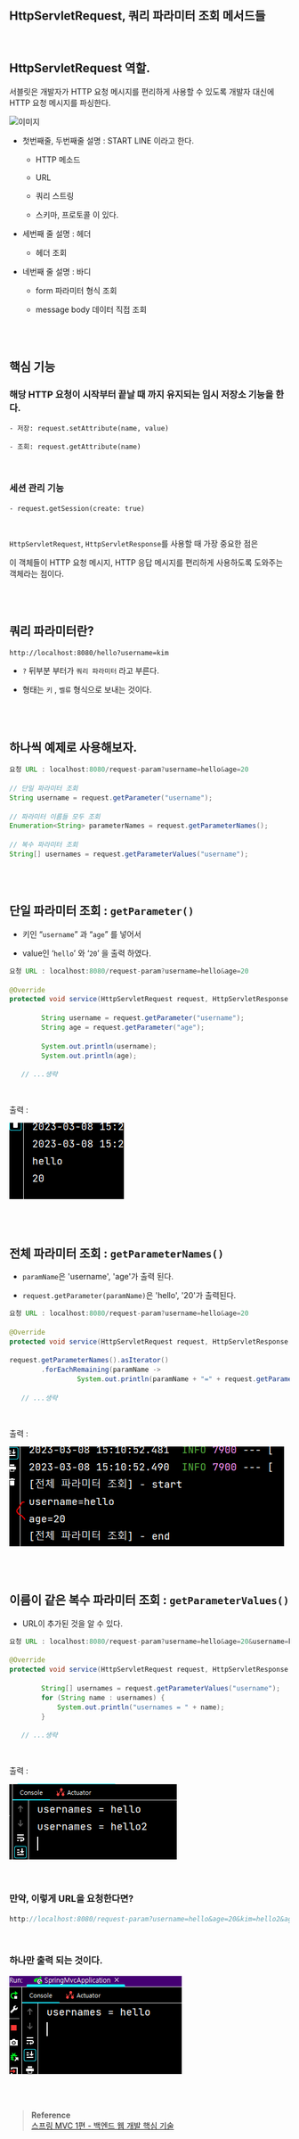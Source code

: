 ## HttpServletRequest, 쿼리 파라미터 조회 메서드들

<br/>

## HttpServletRequest 역할.

서블릿은 개발자가 HTTP 요청 메시지를 편리하게 사용할 수 있도록 개발자 대신에 HTTP 요청 메시지를 파싱한다. 


![이미지](/programming/img/서18.PNG)


- 첫번째줄, 두번째줄 설명 : START LINE 이라고 한다.

    - HTTP 메소드

    - URL
    - 쿼리 스트링
    - 스키마, 프로토콜 이 있다.

- 세번째 줄 설명 : 헤더

    - 헤더 조회

- 네번째 줄 설명 : 바디
    - form 파라미터 형식 조회

    - message body 데이터 직접 조회


<br/><br/>

## 핵심 기능

### 해당 HTTP 요청이 시작부터 끝날 때 까지 유지되는 임시 저장소 기능을 한다.

```
- 저장: request.setAttribute(name, value)

- 조회: request.getAttribute(name)
```

<br/>

### 세션 관리 기능

```
- request.getSession(create: true)
``` 

<br/>

`HttpServletRequest`, `HttpServletResponse`를 사용할 때 가장 중요한 점은 

이 객체들이 HTTP 요청 메시지, HTTP 응답 메시지를 편리하게 사용하도록 도와주는 객체라는 점이다. 

<br/><br/>

## 쿼리 파라미터란?

```
http://localhost:8080/hello?username=kim
```

- `?` 뒤부분 부터가 `쿼리 파라미터` 라고 부른다.

- 형태는 `키` , `벨류` 형식으로 보내는 것이다.

<br/><br/>

## 하나씩 예제로 사용해보자.

```java
요청 URL : localhost:8080/request-param?username=hello&age=20

// 단일 파라미터 조회
String username = request.getParameter("username"); 

// 파라미터 이름들 모두 조회
Enumeration<String> parameterNames = request.getParameterNames();

// 복수 파라미터 조회
String[] usernames = request.getParameterValues("username");
```

<br/><br/>

## 단일 파라미터 조회 : `getParameter()`

- 키인 “`username`” 과 “`age`” 를 넣어서

- value인 ‘`hello`’ 와 ‘`20`’ 을 출력 하였다.

```java
요청 URL : localhost:8080/request-param?username=hello&age=20

@Override
protected void service(HttpServletRequest request, HttpServletResponse response) ... {

        String username = request.getParameter("username");
        String age = request.getParameter("age");

        System.out.println(username);
        System.out.println(age);

   // ...생략
```

<br/>

출력 :

![이미지](/programming/img/입문41.PNG)

<br/><br/>

## 전체 파라미터 조회 : `getParameterNames()`

- `paramName`은 'username', 'age'가 출력 된다.

- `request.getParameter(paramName)`은 'hello', '20'가 출력된다.

```java
요청 URL : localhost:8080/request-param?username=hello&age=20

@Override
protected void service(HttpServletRequest request, HttpServletResponse response) ... {

request.getParameterNames().asIterator()
        .forEachRemaining(paramName ->
                 System.out.println(paramName + "=" + request.getParameter(paramName)));

   // ...생략
```

<br/>

출력 :

![이미지](/programming/img/입문42.PNG)

<br/><br/>

## 이름이 같은 복수 파라미터 조회 : `getParameterValues()`

- URL이 추가된 것을 알 수 있다.

```java
요청 URL : localhost:8080/request-param?username=hello&age=20&username=hello2

@Override
protected void service(HttpServletRequest request, HttpServletResponse response) ... {

        String[] usernames = request.getParameterValues("username");
        for (String name : usernames) {
            System.out.println("usernames = " + name);
        }

   // ...생략
```

<br/>

출력 : 

![이미지](/programming/img/입문43.PNG)

<br/>

### 만약, 이렇게 URL을 요청한다면?

```java
http://localhost:8080/request-param?username=hello&age=20&kim=hello2&age=20
```

<br/>

### 하나만 출력 되는 것이다.

![이미지](/programming/img/입문44.PNG)







<br/><br/>

>**Reference** <br/>[스프링 MVC 1편 - 백엔드 웹 개발 핵심 기술](https://www.inflearn.com/course/%EC%8A%A4%ED%94%84%EB%A7%81-mvc-1)